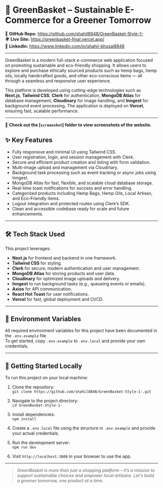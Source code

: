 # 🌿 GreenBasket – Sustainable E-Commerce for a Greener Tomorrow

🔗 **GitHub Repo:** https://github.com/shahil8848/GreenBasket-Style-1-  
🌍 **Live Site:** https://greenbasket-final.vercel.app/  
👤 **LinkedIn:** https://www.linkedin.com/in/shahil-bhusal8848  

---

GreenBasket is a modern full-stack e-commerce web application focused on promoting sustainable and eco-friendly shopping. It allows users to explore and purchase ethically sourced products such as hemp bags, hemp oils, locally handcrafted goods, and other eco-conscious items — all through a seamless and responsive user experience.

This platform is developed using cutting-edge technologies such as **Next.js**, **Tailwind CSS**, **Clerk** for authentication, **MongoDB Atlas** for database management, **Cloudinary** for image handling, and **Inngest** for background event processing. The application is deployed on **Vercel**, ensuring fast, scalable performance.

---
📸 **Check out the [`screenshot`] folder to view screenshots of the website.**

## ✨ Key Features

- Fully responsive and minimal UI using Tailwind CSS.
- User registration, login, and session management with Clerk.
- Secure and efficient product creation and listing with form validation.
- Multi-image upload and management via Cloudinary.
- Background task processing such as event tracking or async jobs using Inngest.
- MongoDB Atlas for fast, flexible, and scalable cloud database storage.
- Real-time toast notifications for success and error handling.
- Categorized products including Hemp Bags, Hemp Oils, Local Artisan, and Eco-Friendly items.
- Logout integration and protected routes using Clerk’s SDK.
- Clean and accessible codebase ready for scale and future enhancements.

---

## 🛠️ Tech Stack Used

This project leverages:

- **Next.js** for frontend and backend in one framework.
- **Tailwind CSS** for styling.
- **Clerk** for secure, modern authentication and user management.
- **MongoDB Atlas** for storing products and user data.
- **Cloudinary** for optimized image uploads and delivery.
- **Inngest** to run background tasks (e.g., queueing events or emails).
- **Axios** for API communication.
- **React Hot Toast** for user notifications.
- **Vercel** for fast, global deployment and CI/CD.

---

## 📁 Environment Variables

All required environment variables for this project have been documented in the `.env.example` file.  
To get started, copy `.env.example` to `.env.local` and provide your own credentials.

---

## 🚀 Getting Started Locally

To run this project on your local machine:

1. Clone the repository:  
   `git clone https://github.com/shahil8848/GreenBasket-Style-1-.git`

2. Navigate to the project directory:  
   `cd GreenBasket-Style-1-`

3. Install dependencies:  
   `npm install`

4. Create a `.env.local` file using the structure in `.env.example` and provide your actual credentials.

5. Run the development server:  
   `npm run dev`

6. Visit `http://localhost:3000` in your browser to use the app.

---

> _GreenBasket is more than just a shopping platform – it’s a mission to support sustainable choices and empower local artisans. Let's build a greener tomorrow, one product at a time._
